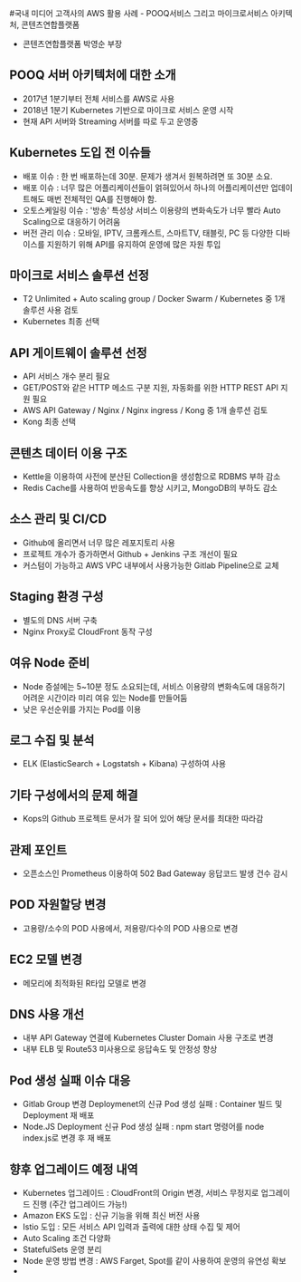 #국내 미디어 고객사의 AWS 활용 사례 - POOQ서비스 그리고 마이크로서비스 아키텍처, 콘텐츠연합플랫폼
 - 콘텐츠연합플랫폼 박영순 부장

## POOQ 서버 아키텍처에 대한 소개 
 - 2017년 1분기부터 전체 서비스를 AWS로 사용
 - 2018년 1분기 Kubernetes 기반으로 마이크로 서비스 운영 시작
 - 현재 API 서버와 Streaming 서버를 따로 두고 운영중 

## Kubernetes 도입 전 이슈들
 - 배포 이슈 : 한 번 배포하는데 30분. 문제가 생겨서 원복하려면 또 30분 소요.
 - 배포 이슈 : 너무 많은 어플리케이션들이 얽혀있어서 하나의 어플리케이션만 업데이트해도 매번 전체적인 QA를 진행해야 함.
 - 오토스케일링 이슈 : '방송' 특성상 서비스 이용량의 변화속도가 너무 빨라 Auto Scaling으로 대응하기 어려움
 - 버전 관리 이슈 : 모바일, IPTV, 크롬캐스트, 스마트TV, 태블릿, PC 등 다양한 디바이스를 지원하기 위해 API를 유지하여 운영에 많은 자원 투입

## 마이크로 서비스 솔루션 선정 
 - T2 Unlimited + Auto scaling group / Docker Swarm / Kubernetes 중 1개 솔루션 사용 검토
 - Kubernetes 최종 선택

## API 게이트웨이 솔루션 선정
 - API 서비스 개수 분리 필요
 - GET/POST와 같은 HTTP 메소드 구분 지원, 자동화를 위한 HTTP REST API 지원 필요
 - AWS API Gateway / Nginx / Nginx ingress / Kong 중 1개 솔루션 검토
 - Kong 최종 선택 

## 콘텐츠 데이터 이용 구조
 - Kettle을 이용하여 사전에 분산된 Collection을 생성함으로 RDBMS 부하 감소
 - Redis Cache를 사용하여 반응속도를 향상 시키고, MongoDB의 부하도 감소

## 소스 관리 및 CI/CD
 - Github에 올리면서 너무 많은 레포지토리 사용
 - 프로젝트 개수가 증가하면서 Github + Jenkins 구조 개선이 필요
 - 커스텀이 가능하고 AWS VPC 내부에서 사용가능한 Gitlab Pipeline으로 교체

## Staging 환경 구성
 - 별도의 DNS 서버 구축
 - Nginx Proxy로 CloudFront 동작 구성

## 여유 Node 준비
 - Node 증설에는 5~10분 정도 소요되는데, 서비스 이용량의 변화속도에 대응하기 어려운 시간이라 미리 여유 있는 Node를 만들어둠
 - 낮은 우선순위를 가지는 Pod를 이용

## 로그 수집 및 분석
 - ELK (ElasticSearch + Logstatsh + Kibana) 구성하여 사용

## 기타 구성에서의 문제 해결
 - Kops의 Github 프로젝트 문서가 잘 되어 있어 해당 문서를 최대한 따라감

## 관제 포인트
 - 오픈소스인 Prometheus 이용하여 502 Bad Gateway 응답코드 발생 건수 감시

## POD 자원할당 변경
 - 고용량/소수의 POD 사용에서, 저용량/다수의 POD 사용으로 변경

## EC2 모델 변경
 - 메모리에 최적화된 R타입 모델로 변경

## DNS 사용 개선
 - 내부 API Gateway 연결에 Kubernetes Cluster Domain 사용 구조로 변경
 - 내부 ELB 및 Route53 미사용으로 응답속도 및 안정성 향상

## Pod 생성 실패 이슈 대응
 - Gitlab Group 변경 Deploymenet의 신규 Pod 생성 실패 : Container 빌드 및 Deployment 재 배포
 - Node.JS Deployment 신규 Pod 생성 실패 : npm start 명령어를 node index.js로 변경 후 재 배포

## 향후 업그레이드 예정 내역
 - Kubernetes 업그레이드 : CloudFront의 Origin 변경, 서비스 무정지로 업그레이드 진행 (주간 업그레이드 가능!)
 - Amazon EKS 도입 : 신규 기능을 위해 최신 버전 사용
 - Istio 도입 : 모든 서비스 API 입력과 출력에 대한 상태 수집 및 제어
 - Auto Scaling 조건 다양화
 - StatefulSets 운영 분리
 - Node 운영 방법 변경 : AWS Farget, Spot를 같이 사용하여 운영의 유연성 확보
 - 
